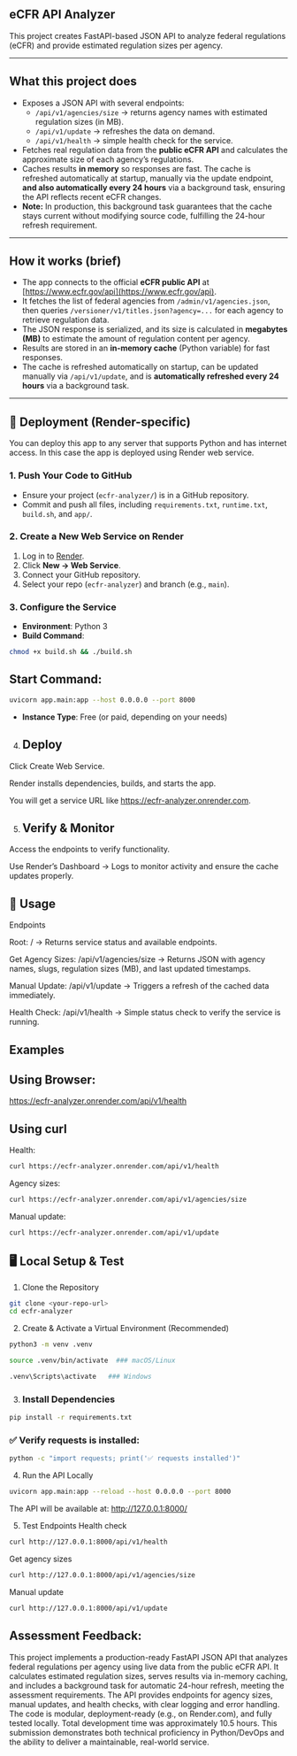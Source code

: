 ## eCFR API Analyzer

This project creates FastAPI-based JSON API to analyze federal regulations (eCFR) and provide estimated regulation sizes per agency.

---

## What this project does
- Exposes a JSON API with several endpoints:
  - `/api/v1/agencies/size` → returns agency names with estimated regulation sizes (in MB).  
  - `/api/v1/update` → refreshes the data on demand.  
  - `/api/v1/health` → simple health check for the service.
- Fetches real regulation data from the **public eCFR API** and calculates the approximate size of each agency’s regulations.
- Caches results **in memory** so responses are fast. The cache is refreshed automatically at startup, manually via the update endpoint, **and also automatically every 24 hours** via a background task, ensuring the API reflects recent eCFR changes.
- **Note:** In production, this background task guarantees that the cache stays current without modifying source code, fulfilling the 24-hour refresh requirement.

---

## How it works (brief)
- The app connects to the official **eCFR public API** at [https://www.ecfr.gov/api](https://www.ecfr.gov/api).  
- It fetches the list of federal agencies from `/admin/v1/agencies.json`, then queries `/versioner/v1/titles.json?agency=...` for each agency to retrieve regulation data.  
- The JSON response is serialized, and its size is calculated in **megabytes (MB)** to estimate the amount of regulation content per agency.  
- Results are stored in an **in-memory cache** (Python variable) for fast responses.  
- The cache is refreshed automatically on startup, can be updated manually via `/api/v1/update`, and is **automatically refreshed every 24 hours** via a background task.

---

## 🚀 Deployment (Render-specific)
You can deploy this app to any server that supports Python and has internet access. In this case the app is deployed using Render web service.

### 1. Push Your Code to GitHub
- Ensure your project (`ecfr-analyzer/`) is in a GitHub repository.  
- Commit and push all files, including `requirements.txt`, `runtime.txt`, `build.sh`, and `app/`.

### 2. Create a New Web Service on Render
1. Log in to [Render](https://dashboard.render.com).  
2. Click **New → Web Service**.  
3. Connect your GitHub repository.  
4. Select your repo (`ecfr-analyzer`) and branch (e.g., `main`).

### 3. Configure the Service
- **Environment**: Python 3  
- **Build Command**:
```bash
chmod +x build.sh && ./build.sh
```

## Start Command:
```bash
uvicorn app.main:app --host 0.0.0.0 --port 8000
```
- **Instance Type**: Free (or paid, depending on your needs)

4. ## Deploy

Click Create Web Service.

Render installs dependencies, builds, and starts the app.

You will get a service URL like https://ecfr-analyzer.onrender.com.

5. ## Verify & Monitor

Access the endpoints to verify functionality.

Use Render’s Dashboard → Logs to monitor activity and ensure the cache updates properly.

## 📡 Usage
Endpoints

Root: / → Returns service status and available endpoints.

Get Agency Sizes: /api/v1/agencies/size → Returns JSON with agency names, slugs, regulation sizes (MB), and last updated timestamps.

Manual Update: /api/v1/update → Triggers a refresh of the cached data immediately.

Health Check: /api/v1/health → Simple status check to verify the service is running.

## Examples

## Using Browser: 
https://ecfr-analyzer.onrender.com/api/v1/health

## Using curl
Health:
```bash
curl https://ecfr-analyzer.onrender.com/api/v1/health
```
Agency sizes:
```bash
curl https://ecfr-analyzer.onrender.com/api/v1/agencies/size
```
Manual update:
```bash
curl https://ecfr-analyzer.onrender.com/api/v1/update
```


## 🖥 Local Setup & Test

1. Clone the Repository
```bash
git clone <your-repo-url>
cd ecfr-analyzer
```
2. Create & Activate a Virtual Environment (Recommended)
```bash
python3 -m venv .venv

source .venv/bin/activate  ### macOS/Linux
```
```bash
.venv\Scripts\activate   ### Windows
```
3. ### Install Dependencies
```bash
pip install -r requirements.txt
```
### ✅ Verify requests is installed:
```bash
python -c "import requests; print('✅ requests installed')"
```
4. Run the API Locally
```bash
uvicorn app.main:app --reload --host 0.0.0.0 --port 8000
```
 The API will be available at: http://127.0.0.1:8000/

5. Test Endpoints
 Health check
 ```bash
curl http://127.0.0.1:8000/api/v1/health
```
 Get agency sizes
 ```bash
curl http://127.0.0.1:8000/api/v1/agencies/size
```
Manual update
```bash
curl http://127.0.0.1:8000/api/v1/update
```

## Assessment Feedback:
This project implements a production-ready FastAPI JSON API that analyzes federal regulations per agency using live data from the public eCFR API. It calculates estimated regulation sizes, serves results via in-memory caching, and includes a background task for automatic 24-hour refresh, meeting the assessment requirements. The API provides endpoints for agency sizes, manual updates, and health checks, with clear logging and error handling. The code is modular, deployment-ready (e.g., on Render.com), and fully tested locally. Total development time was approximately 10.5 hours. This submission demonstrates both technical proficiency in Python/DevOps and the ability to deliver a maintainable, real-world service.

